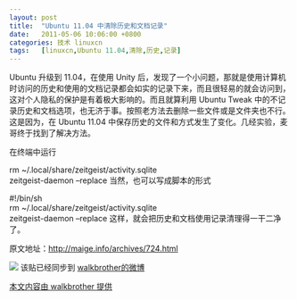 ```yaml
---
layout: post
title:	"Ubuntu 11.04 中清除历史和文档记录"
date:	2011-05-06 10:06:00 +0800 
categories:	技术 linuxcn 
tags:	[linuxcn,Ubuntu 11.04,清除,历史,记录]
---
```



Ubuntu 升级到 11.04，在使用 Unity 后，发现了一个小问题，那就是使用计算机时访问的历史和使用的文档记录都会如实的记录下来，而且很轻易的就会访问到，这对个人隐私的保护是有着极大影响的。而且就算利用 Ubuntu Tweak 中的不记录历史和文档选项，也无济于事。按照老方法去删除一些文件或是文件夹也不行。这是因为，在 Ubuntu 11.04 中保存历史的文件和方式发生了变化。几经实验，麦哥终于找到了解决方法。


在终端中运行


rm ~/.local/share/zeitgeist/activity.sqlite  
 zeitgeist-daemon –replace
当然，也可以写成脚本的形式


#!/bin/sh  
 rm ~/.local/share/zeitgeist/activity.sqlite  
 zeitgeist-daemon –replace
这样，就会把历史和文档使用记录清理得一干二净了。


原文地址：<http://maige.info/archives/724.html>


 ![](http://linux.cn/xwb/images/bgimg/icon_logo.png) 该贴已经同步到 [walkbrother的微博](http://api.t.sina.com.cn/1671592774/statuses/10073592879)


 


[本文内容由 walkbrother 提供](http://linux.cn/thread-7185-1-1.html)
